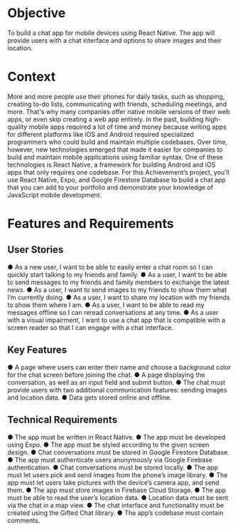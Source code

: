 # Objective
To build a chat app for mobile devices using React Native. The app will provide users with a chat interface and options to share images and their location.

# Context
More and more people use their phones for daily tasks, such as shopping, creating to-do lists, communicating with friends, scheduling meetings, and more. That's why many companies offer native mobile versions of their web apps, or even skip creating a web app entirely.
In the past, building high-quality mobile apps required a lot of time and money because writing apps for different platforms like iOS and Android required specialized programmers who could build and maintain multiple codebases.
Over time, however, new technologies emerged that made it easier for companies to build and maintain mobile applications using familiar syntax. One of these technologies is React Native, a framework for building Android and iOS apps that only requires one codebase.
For this Achievement’s project, you’ll use React Native, Expo, and Google Firestore Database to build a chat app that you can add to your portfolio and demonstrate your knowledge of JavaScript mobile development.

# Features and Requirements
## User Stories
● As a new user, I want to be able to easily enter a chat room so I can quickly start talking to my friends and family.
● As a user, I want to be able to send messages to my friends and family members to exchange the latest news.
● As a user, I want to send images to my friends to show them what I’m currently doing.
● As a user, I want to share my location with my friends to show them where I am.
● As a user, I want to be able to read my messages offline so I can reread conversations at any
time.
● As a user with a visual impairment, I want to use a chat app that is compatible with a screen
reader so that I can engage with a chat interface.

## Key Features
● A page where users can enter their name and choose a background color for the chat screen before joining the chat.
● A page displaying the conversation, as well as an input field and submit button.
● The chat must provide users with two additional communication features: sending images
and location data.
● Data gets stored online and offline.

## Technical Requirements
● The app must be written in React Native.
● The app must be developed using Expo.
● The app must be styled according to the given screen design.
● Chat conversations must be stored in Google Firestore Database.
● The app must authenticate users anonymously via Google Firebase authentication.
● Chat conversations must be stored locally.
● The app must let users pick and send images from the phone’s image library.
● The app must let users take pictures with the device’s camera app, and send them.
● The app must store images in Firebase Cloud Storage.
● The app must be able to read the user’s location data. 
● Location data must be sent via the chat in a map view.
● The chat interface and functionality must be created using the Gifted Chat library.
● The app’s codebase must contain comments.